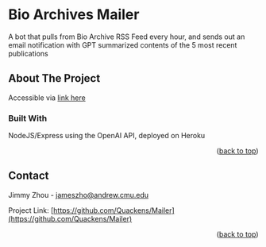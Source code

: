 # Bio Archives Mailer
A bot that pulls from Bio Archive RSS Feed every hour, and sends out an email notification with GPT summarized contents of the 5 most recent publications


<!-- ABOUT THE PROJECT -->
## About The Project
<!-- Here's a blank template to get started: To avoid retyping too much info. Do a search and replace with your text editor for the following: `github_username`, `repo_name`, `twitter_handle`, `linkedin_username`, `email_client`, `email`, `project_title`, `project_description` -->
Accessible via <a href=https://jimmy-f4328ee0c824.herokuapp.com>link here</a>
### Built With
NodeJS/Express using the OpenAI API, deployed on Heroku

<p align="right">(<a href="#readme-top">back to top</a>)</p>


<!-- CONTACT -->
## Contact

Jimmy Zhou - jameszho@andrew.cmu.edu

Project Link: [https://github.com/Quackens/Mailer](https://github.com/Quackens/Mailer)

<p align="right">(<a href="#readme-top">back to top</a>)</p>

